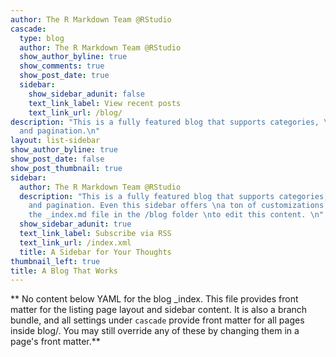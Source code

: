```yaml
---
author: The R Markdown Team @RStudio
cascade:
  type: blog
  author: The R Markdown Team @RStudio
  show_author_byline: true
  show_comments: true
  show_post_date: true
  sidebar:
    show_sidebar_adunit: false
    text_link_label: View recent posts
    text_link_url: /blog/
description: "This is a fully featured blog that supports categories, \ntags, series,
  and pagination.\n"
layout: list-sidebar
show_author_byline: true
show_post_date: false
show_post_thumbnail: true
sidebar:
  author: The R Markdown Team @RStudio
  description: "This is a fully featured blog that supports categories,\ntags, series,
    and pagination. Even this sidebar offers \na ton of customizations.\n\nCheck out
    the _index.md file in the /blog folder \nto edit this content. \n"
  show_sidebar_adunit: true
  text_link_label: Subscribe via RSS
  text_link_url: /index.xml
  title: A Sidebar for Your Thoughts
thumbnail_left: true
title: A Blog That Works
---
```


** No content below YAML for the blog _index. This file provides front matter for the listing page layout and sidebar content. It is also a branch bundle, and all settings under `cascade` provide front matter for all pages inside blog/. You may still override any of these by changing them in a page's front matter.**

